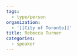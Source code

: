 ```yaml
---
tags:
  - type/person
organization:
  - '[[City of Toronto]]'
title: Rebecca Turner
categories:
  - speaker
---
```


